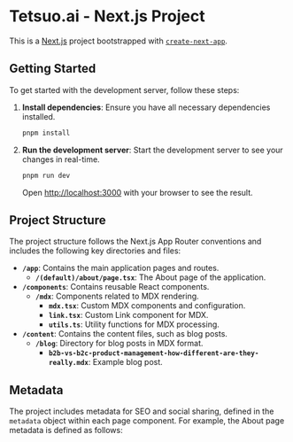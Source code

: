# Tetsuo.ai - Next.js Project

This is a [Next.js](https://nextjs.org/) project bootstrapped with [`create-next-app`](https://github.com/vercel/next.js/tree/canary/packages/create-next-app).

## Getting Started

To get started with the development server, follow these steps:

1. **Install dependencies**: Ensure you have all necessary dependencies installed.
   ```bash
   pnpm install
   ```

2. **Run the development server**: Start the development server to see your changes in real-time.
   ```bash
   pnpm run dev
   ```
   Open [http://localhost:3000](http://localhost:3000) with your browser to see the result.

## Project Structure

The project structure follows the Next.js App Router conventions and includes the following key directories and files:

- **`/app`**: Contains the main application pages and routes.
  - **`/(default)/about/page.tsx`**: The About page of the application.
- **`/components`**: Contains reusable React components.
  - **`/mdx`**: Components related to MDX rendering.
    - **`mdx.tsx`**: Custom MDX components and configuration.
    - **`link.tsx`**: Custom Link component for MDX.
    - **`utils.ts`**: Utility functions for MDX processing.
- **`/content`**: Contains the content files, such as blog posts.
  - **`/blog`**: Directory for blog posts in MDX format.
    - **`b2b-vs-b2c-product-management-how-different-are-they-really.mdx`**: Example blog post.

## Metadata

The project includes metadata for SEO and social sharing, defined in the `metadata` object within each page component. For example, the About page metadata is defined as follows:
